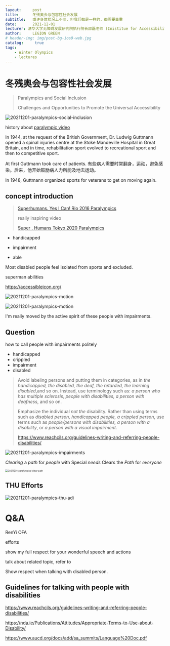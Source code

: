 ```yaml
---
layout:     post
title:      冬残奥会与包容性社会发展
subtitle:   或许身体状况上不同，但我们都是一样的，都需要尊重
date:       2021-12-01
lecturer: 清华大学无障碍发展研究院执行院长邵磊老师 (Inistitue for Accessibility Development Tsinghua University 清华大学无障碍发展研究院)
author:     LEGION GREEN
# header-img: img/post-bg-ios9-web.jpg
catalog: 	 true
tags: 
    - Winter Olympics
    - lectures
---
```


# 冬残奥会与包容性社会发展
> Paralympics and Social Inclusion
>
> Challenges and Opportunities to Promote the Universal Accessibility

![20211201-paralympics-social-inclusion](pics/20211201-paralympics-social-inclusion.jpg)

history about [paralympic video](https://www.paralympic.org/ipc/history)

In 1944, at the request of the British Government, Dr. Ludwig Guttmann opened a spinal injuries centre at the Stoke Mandeville Hospital in Great Britain, and in time, rehabilitation sport evolved to recreational sport and then to competitive sport.

At first Guttmann took care of patients. 有些病人需要时常翻身，运动，避免感染。后来，他开始鼓励病人力所能及地去运动。



In 1948, Guttmann organized sports for veterans to get on moving again.



## concept introduction

> [Superhumans. Yes I Can! Rio 2016 Paralympics](https://www.youtube.com/watch?v=IocLkk3aYlk)
>
> really inspiring video
>
> [Super . Humans Tokyo 2020 Paralympics](https://www.youtube.com/watch?v=OjIP9EFbcWY)

- handicapped
- impairment

- able 

Most disabled people feel isolated from sports and excluded.

superman abilities

https://accessibleicon.org/

![20211201-paralympics-motion](pics/20211201-paralympics-motion.png)

![20211201-paralympics-motion](pics/20211201-paralympics-motion-1.jpg)

I'm really moved by the active spirit of these people with impairments.



## Question

how to call people with impairments politely

- handicapped
- crippled
- impairment
- disabled

> Avoid labeling persons and putting them in categories, as in *the handicapped, the disabled, the deaf, the retarded, the learning disabled*,and so on. Instead, use terminology such as: *a person who has multiple sclerosis, people with disabilities, a person with deafness*, and so on.
>
> Emphasize the individual *not the* disability. Rather than using terms such as *disabled person, handicapped people, a crippled person*, use terms such as *people/persons with disabilities, a person with a disability*, or *a person with a visual impairment*.
>
> https://www.reachcils.org/guidelines-writing-and-referring-people-disabilities/

![20211201-paralympics-impairments](pics/20211201-paralympics-impairments.jpg)



*Clearing* a *path* for *people* with Special *needs* Clears the *Path* for *everyone*



<img src="pics/20211201-paralympics-clear-path.jpg" alt="20211201-paralympics-clear-path" style="zoom: 50%;" />



## THU Efforts

![20211201-paralympics-thu-adi](pics/20211201-paralympics-thu-adi.jpg)



# Q&A

RenYi OFA

efforts

show my full respect for your wonderful speech and actions

talk about related topic, refer to 



Show respect when talking with disabled person.



## Guidelines for talking with people with disabilities

https://www.reachcils.org/guidelines-writing-and-referring-people-disabilities/

https://nda.ie/Publications/Attitudes/Appropriate-Terms-to-Use-about-Disability/

https://www.aucd.org/docs/add/sa_summits/Language%20Doc.pdf



